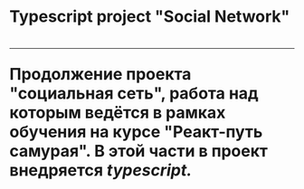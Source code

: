 <h1>Typescript project "Social Network"<h1>
<hr>

Продолжение проекта "социальная сеть", работа над которым ведётся в рамках обучения на курсе "Реакт-путь самурая". 
В этой части в проект внедряется <i>typescript<i>.
